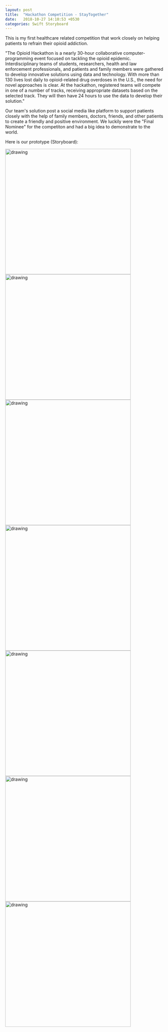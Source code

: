 ```yaml
---
layout: post
title:  "Hackathon Competition - StayTogether"
date:   2018-10-27 14:10:53 +0530
categories: Swift Storyboard
---
```


This is my first healthcare related competition that work closely on helping patients to refrain their opioid addiction.

"The Opioid Hackathon is a nearly 30-hour collaborative computer-programming event focused on tackling the opioid epidemic. Interdisciplinary teams of students, researchers, health and law enforcement professionals, and patients and family members were gathered to develop innovative solutions using data and technology. With more than 130 lives lost daily to opioid-related drug overdoses in the U.S., the need for novel approaches is clear. At the hackathon, registered teams will compete in one of a number of tracks, receiving appropriate datasets based on the selected track. They will then have 24 hours to use the data to develop their solution."

Our team's solution post a social media like platform to support patients closely with the help of family members, doctors, friends, and other patients to create a
friendly and positive environment. We luckily were the "Final Nominee" for the competiton and had a big idea to demonstrate to the world.

Here is our prototype (Storyboard):

<img src="/assets/StayTogether/p1.JPG" alt="drawing" width="400">

<img src="/assets/StayTogether/p2.JPG" alt="drawing" width="400">

<img src="/assets/StayTogether/p3.JPG" alt="drawing" width="400">

<img src="/assets/StayTogether/p4.JPG" alt="drawing" width="400">

<img src="/assets/StayTogether/p5.JPG" alt="drawing" width="400">

<img src="/assets/StayTogether/p6.JPG" alt="drawing" width="400">

<img src="/assets/StayTogether/p7.JPG" alt="drawing" width="400">
